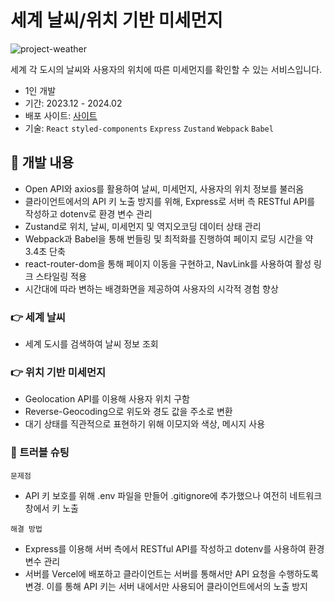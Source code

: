 # 세계 날씨/위치 기반 미세먼지

![project-weather](https://github.com/user-attachments/assets/da724ce9-6286-44bc-a991-d4644cfc1f26)

세계 각 도시의 날씨와 사용자의 위치에 따른 미세먼지를 확인할 수 있는 서비스입니다.

- 1인 개발
- 기간: 2023.12 - 2024.02
- 배포 사이트: [사이트](https://weather-finedust.vercel.app)
- 기술: ```React``` ```styled-components``` ```Express``` ```Zustand``` ```Webpack``` ```Babel```

## :mag_right: 개발 내용
- Open API와 axios를 활용하여 날씨, 미세먼지, 사용자의 위치 정보를 불러옴
- 클라이언트에서의 API 키 노출 방지를 위해, Express로 서버 측 RESTful API를 작성하고 dotenv로 환경 변수 관리
- Zustand로 위치, 날씨, 미세먼지 및 역지오코딩 데이터 상태 관리
- Webpack과 Babel을 통해 번들링 및 최적화를 진행하여 페이지 로딩 시간을 약 3.4초 단축
- react-router-dom을 통해 페이지 이동을 구현하고, NavLink를 사용하여 활성 링크 스타일링 적용
- 시간대에 따라 변하는 배경화면을 제공하여 사용자의 시각적 경험 향상

### :point_right: 세계 날씨
- 세계 도시를 검색하여 날씨 정보 조회
### :point_right: 위치 기반 미세먼지
- Geolocation API를 이용해 사용자 위치 구함
- Reverse-Geocoding으로 위도와 경도 값을 주소로 변환
- 대기 상태를 직관적으로 표현하기 위해 이모지와 색상, 메시지 사용

### :rotating_light: 트러블 슈팅
```문제점```
- API 키 보호를 위해 .env 파일을 만들어 .gitignore에 추가했으나 여전히 네트워크 창에서 키 노출

```해결 방법```
- Express를 이용해 서버 측에서 RESTful API를 작성하고 dotenv를 사용하여 환경 변수 관리
- 서버를 Vercel에 배포하고 클라이언트는 서버를 통해서만 API 요청을 수행하도록 변경. 이를 통해 API 키는 서버 내에서만 사용되어 클라이언트에서의 노출 방지